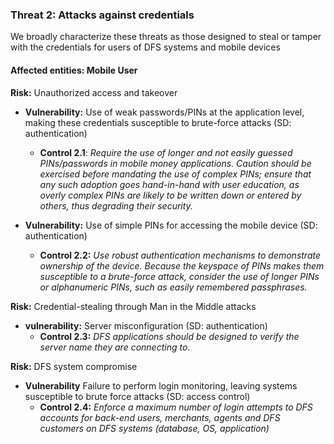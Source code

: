 ### Threat 2: Attacks against credentials	
We broadly characterize these threats as those designed to steal or tamper with the credentials for users of DFS systems and mobile devices

#### Affected entities: Mobile User

**Risk:** Unauthorized access and takeover 
* **Vulnerability:** Use of weak passwords/PINs at the application level, making these credentials susceptible to brute-force attacks (SD: authentication)
    * **Control 2.1**: _Require the use of longer and not easily guessed PINs/passwords in mobile money applications. Caution should be exercised before mandating the use of complex PINs; ensure that any such adoption goes hand-in-hand with user education, as overly complex PINs are likely to be written down or entered by others, thus degrading their security._

* **Vulnerability:** Use of simple PINs for accessing the mobile device (SD: authentication)
    * **Control 2.2:** _Use robust authentication mechanisms to demonstrate ownership of the device. Because the keyspace of PINs makes them susceptible to a brute-force attack, consider the use of longer PINs or alphanumeric PINs, such as easily remembered passphrases._

**Risk:** Credential-stealing through Man in the Middle attacks 
* **vulnerability:** Server misconfiguration (SD: authentication)
    * **Control 2.3:** _DFS applications should be designed to verify the server name they are connecting to._

**Risk:** DFS system compromise
* **Vulnerability**  Failure to perform login monitoring, leaving systems susceptible to brute force attacks (SD: access control)
    * **Control 2.4:** _Enforce a maximum number of login attempts to DFS accounts for back-end users, merchants, agents and DFS customers on DFS systems (database, OS, application)_
